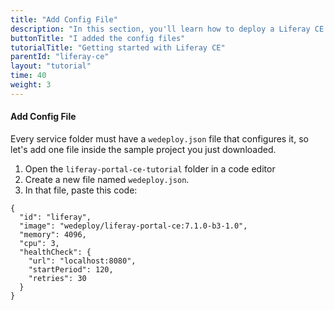 ```yaml
---
title: "Add Config File"
description: "In this section, you'll learn how to deploy a Liferay CE instance on WeDeploy."
buttonTitle: "I added the config files"
tutorialTitle: "Getting started with Liferay CE"
parentId: "liferay-ce"
layout: "tutorial"
time: 40
weight: 3
---
```


#### Add Config File

Every service folder must have a `wedeploy.json` file that configures it, so let's add one file inside the sample project you just downloaded.

1. Open the `liferay-portal-ce-tutorial` folder in a code editor
2. Create a new file named `wedeploy.json`.
3. In that file, paste this code:

```application/json
{
  "id": "liferay",
  "image": "wedeploy/liferay-portal-ce:7.1.0-b3-1.0",
  "memory": 4096,
  "cpu": 3,
  "healthCheck": {
    "url": "localhost:8080",
    "startPeriod": 120,
    "retries": 30
  }
}
```